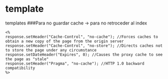 # template
templates
###Para no guardar cache -> para no retroceder al index
```
<%
response.setHeader("Cache-Control", "no-cache"); //Forces caches to obtain a new copy of the page from the origin server
response.setHeader("Cache-Control", "no-store"); //Directs caches not to store the page under any circumstance
response.setDateHeader("Expires", 0); //Causes the proxy cache to see the page as "stale"
response.setHeader("Pragma", "no-cache"); //HTTP 1.0 backward compatibility
%>
```


